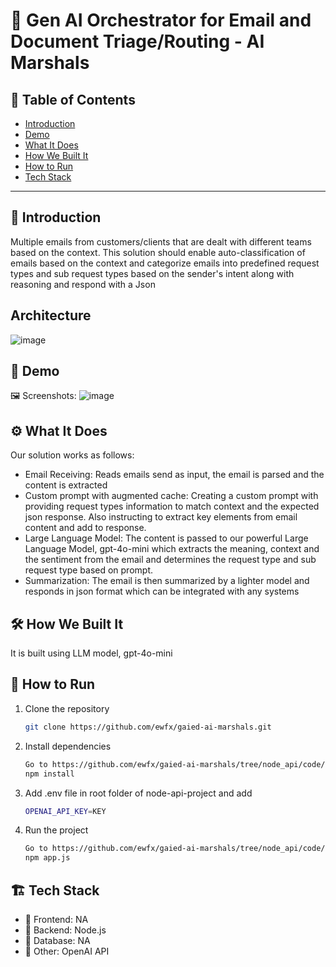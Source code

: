 # 🚀 Gen AI Orchestrator for Email and Document Triage/Routing - AI Marshals

## 📌 Table of Contents
- [Introduction](#introduction)
- [Demo](#demo)
- [What It Does](#what-it-does)
- [How We Built It](#how-we-built-it)
- [How to Run](#how-to-run)
- [Tech Stack](#tech-stack)

---

## 🎯 Introduction
Multiple emails from customers/clients that are dealt with different teams based on the context. This solution should enable auto-classification of emails based on the context and categorize emails into predefined request  types and sub request types based on the sender's intent along with reasoning and respond with a Json

## Architecture
![image](https://github.com/user-attachments/assets/7dacc7d0-24cb-42db-9ab7-c3a3e745a32a)

## 🎥 Demo
🖼️ Screenshots:
![image](https://github.com/user-attachments/assets/430ea771-509a-49da-8c19-da952d10d6ed)

## ⚙️ What It Does
Our solution works as follows:
 - Email Receiving: Reads emails send as input, the email is parsed and the content is extracted
 - Custom prompt with augmented cache: Creating a custom prompt with providing request types information to match context and the expected json response. Also instructing to extract key elements from email content and add to response.
 - Large Language Model: The content is passed to our powerful Large Language Model, gpt-4o-mini which extracts the meaning, context and the sentiment from the email and determines the request type and sub request type based on prompt.
 - Summarization: The email is then summarized by a lighter model and responds in json format which can be integrated with any systems

## 🛠️ How We Built It
It is built using LLM model, gpt-4o-mini 

## 🏃 How to Run
1. Clone the repository  
   ```sh
   git clone https://github.com/ewfx/gaied-ai-marshals.git
   ```
2. Install dependencies  
   ```sh
   Go to https://github.com/ewfx/gaied-ai-marshals/tree/node_api/code/node-api-project path in cmd
   npm install
   ```
3. Add .env file in root folder of node-api-project and add
    ```sh
   OPENAI_API_KEY=KEY
   ```
4. Run the project  
   ```sh
   Go to https://github.com/ewfx/gaied-ai-marshals/tree/node_api/code/node-api-project path in cmd
   npm app.js 
   ```

## 🏗️ Tech Stack
- 🔹 Frontend: NA
- 🔹 Backend: Node.js
- 🔹 Database: NA
- 🔹 Other: OpenAI API
